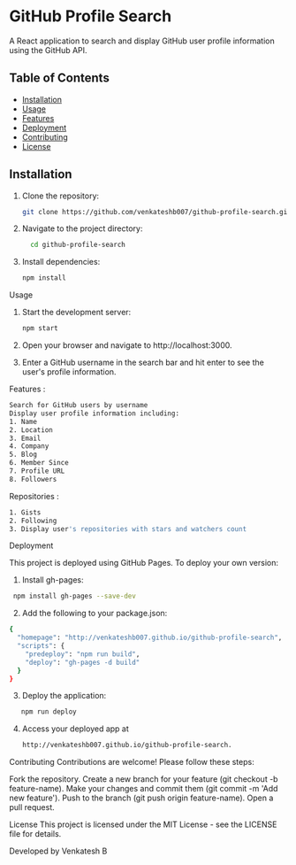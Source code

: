 # GitHub Profile Search

A React application to search and display GitHub user profile information using the GitHub API.

## Table of Contents

- [Installation](#installation)
- [Usage](#usage)
- [Features](#features)
- [Deployment](#deployment)
- [Contributing](#contributing)
- [License](#license)

## Installation

1. Clone the repository:
   ```bash
   git clone https://github.com/venkateshb007/github-profile-search.git
2. Navigate to the project directory:
   ```bash
     cd github-profile-search
3. Install dependencies: 
   ```bash
   npm install

Usage
1. Start the development server: 
   ```bash
   npm start

2. Open your browser and navigate to http://localhost:3000.
   
3. Enter a GitHub username in the search bar and hit enter to see the user's profile information.

Features :
```bash
Search for GitHub users by username
Display user profile information including:
1. Name
2. Location
3. Email
4. Company
5. Blog
6. Member Since
7. Profile URL
8. Followers
```
Repositories :
```bash
1. Gists
2. Following
3. Display user's repositories with stars and watchers count
```

Deployment

This project is deployed using GitHub Pages. To deploy your own version:

1. Install gh-pages:
```bash
 npm install gh-pages --save-dev
```
2. Add the following to your package.json:
```bash
{
  "homepage": "http://venkateshb007.github.io/github-profile-search",
  "scripts": {
    "predeploy": "npm run build",
    "deploy": "gh-pages -d build"
  }
}
```

3. Deploy the application:
```bash
   npm run deploy

```
4. Access your deployed app at
   ```bash
   http://venkateshb007.github.io/github-profile-search.

Contributing
Contributions are welcome! Please follow these steps:

Fork the repository.
Create a new branch for your feature (git checkout -b feature-name).
Make your changes and commit them (git commit -m 'Add new feature').
Push to the branch (git push origin feature-name).
Open a pull request.

License
This project is licensed under the MIT License - see the LICENSE file for details.

Developed by Venkatesh B
